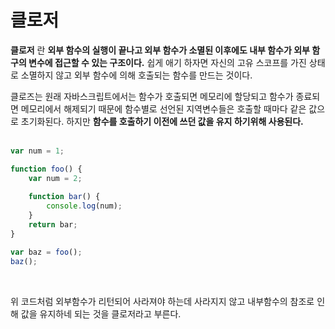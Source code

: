 # 클로저
**클로저** 란 **외부 함수의 실행이 끝나고 외부 함수가 소멸된 이후에도 내부 함수가 외부 함구의 변수에 접근할 수 있는 구조이다.** 쉽게 애기 하자면 자신의 고유 스코프를 가진 상태로 소멸하지 않고 외부 함수에 의해 호출되는 함수를 만드는 것이다.
<br>

클로즈는 원래 자바스크립트에서는 함수가 호출되면 메모리에 할당되고 함수가 종료되면 메모리에서 해제되기 때문에 함수별로 선언된 지역변수들은 호출할 때마다 같은 값으로 초기화된다. 하지만 **함수를 호출하기 이전에 쓰던 값을 유지 하기위해 사용된다.**
<br><br>

```javascript
var num = 1;

function foo() {
	var num = 2;  
	
	function bar() {
		console.log(num); 
	}
	return bar;
}

var baz = foo();
baz();
```

<br>

위 코드처럼 외부함수가 리턴되어 사라져야 하는데 사라지지 않고 내부함수의 참조로 인해 값을 유지하네 되는 것을 클로저라고 부른다.







